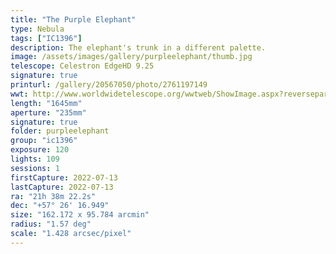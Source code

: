 ```yaml
---
title: "The Purple Elephant"
type: Nebula
tags: ["IC1396"]
description: The elephant's trunk in a different palette.
image: /assets/images/gallery/purpleelephant/thumb.jpg
telescope: Celestron EdgeHD 9.25
signature: true
printurl: /gallery/20567050/photo/2761197149
wwt: http://www.worldwidetelescope.org/wwtweb/ShowImage.aspx?reverseparity=False&scale=1.428195&name=purpleelphant.jpg&imageurl=https://deepskyworkflows.com/assets/images/gallery/purpleelephant/purpleelephant.jpg&credits=Jeremy+Likness+at+DeepSkyWorkflows.com&creditsUrl=https://deepskyworkflows.com&ra=322.955470&dec=57.198888&x=1459.3&y=768.5&rotation=-48.39&thumb=https://deepskyworkflows.com/assets/images/gallery/purpleelephant/thumb.jpg
length: "1645mm"
aperture: "235mm"
signature: true
folder: purpleelephant
group: "ic1396"
exposure: 120
lights: 109
sessions: 1
firstCapture: 2022-07-13
lastCapture: 2022-07-13
ra: "21h 38m 22.2s"
dec: "+57° 26' 16.949"
size: "162.172 x 95.784 arcmin"
radius: "1.57 deg"
scale: "1.428 arcsec/pixel"
---
```

